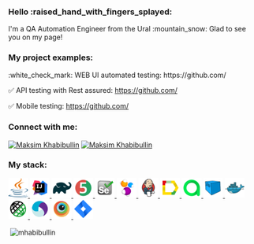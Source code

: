 <h3 align="left">Hello :raised_hand_with_fingers_splayed:</h3>
<p align="left"> I'm a QA Automation Engineer from the Ural :mountain_snow:
Glad to see you on my page! </p>


<h3 align="left">My project examples:</h3>
<p align="left">
:white_check_mark: WEB UI automated testing: https://github.com/

:white_check_mark: API testing with Rest assured: https://github.com/

:white_check_mark: Mobile testing: https://github.com/
</p>

<h3 align="left">Connect with me:</h3>
<p align="left">
<a href="https://t.me/avadhutabrahman" target="_blank"><img align="center" src="https://www.vectorlogo.zone/logos/telegram/telegram-icon.svg" alt="Maksim Khabibullin" height="30" width="30" /></a>
<a href="https://www.linkedin.com/in/maxim-khabibullin-ab8983191/" target="_blank"><img align="center" src="https://www.vectorlogo.zone/logos/linkedin/linkedin-tile.svg" alt="Maksim Khabibullin" height="30" width="30" /></a>
</p>

<h3 align="left">My stack:</h3>
<p align="left"> 
  <a href="https://www.java.com/" target="_blank"> <img src="imgForReadme/java.svg" alt="azure" width="40" height="40"/> </a> 
  <a href="https://www.jetbrains.com/idea/" target="_blank"> <img src="imgForReadme/Intelij_IDEA.svg" alt="azure" width="40" height="40"/> </a>
  <a href="https://gradle.org/" target="_blank"> <img src="imgForReadme/Gradle.svg" alt="azure" width="40" height="40"/> </a> 
  <a href="https://junit.org/" target="_blank"> <img src="imgForReadme/JUnit5.svg" alt="azure" width="40" height="40"/> </a> 
  <a href="https://www.selenium.dev/" target="_blank"> <img src="imgForReadme/Selenium.svg" alt="azure" width="40" height="40"/> </a> 
  <a href="https://selenide.org/" target="_blank"> <img src="imgForReadme/Selenide.svg" alt="azure" width="40" height="40"/> </a>
  <a href="https://www.jenkins.io" target="_blank"> <img src="imgForReadme/Jenkins.svg" alt="azure" width="40" height="40"/> </a> 
  <a href="http://allure.qatools.ru/" target="_blank"> <img src="imgForReadme/Allure_Report.svg" alt="azure" width="40" height="40"/> </a> 
  <a href="https://qameta.io/" target="_blank"> <img src="imgForReadme/Allure_EE.svg" alt="azure" width="40" height="40"/> </a> 
  <a href="https://aerokube.com/selenoid/" target="_blank"> <img src="imgForReadme/Selenoid.svg" alt="azure" width="40" height="40"/> </a> 
  <a href="https://www.docker.com/" target="_blank"> <img src="imgForReadme/Docker.svg" alt="azure" width="40" height="40"/> </a> 
  <a href="https://rest-assured.io/" target="_blank"> <img src="imgForReadme/Rest-Assured.svg" alt="azure" width="40" height="40"/> </a>
  <a href="https://appium.io/" target="_blank"> <img src="imgForReadme/Appium.svg" alt="azure" width="40" height="40"/> </a> 
  <a href="https://www.browserstack.com/" target="_blank"> <img src="imgForReadme/Browserstack.svg" alt="azure" width="40" height="40"/> </a> 
  <a href="https://www.atlassian.com/ru/software/jira" target="_blank"> <img src="imgForReadme/Jira.svg" alt="azure" width="40" height="40"/> </a> </p>
  
<p>&nbsp;<img align="center" src="https://github-readme-stats.vercel.app/api?username=mhabibullin&theme=default&show_icons=true&locale=en" alt="mhabibullin" /></p>

